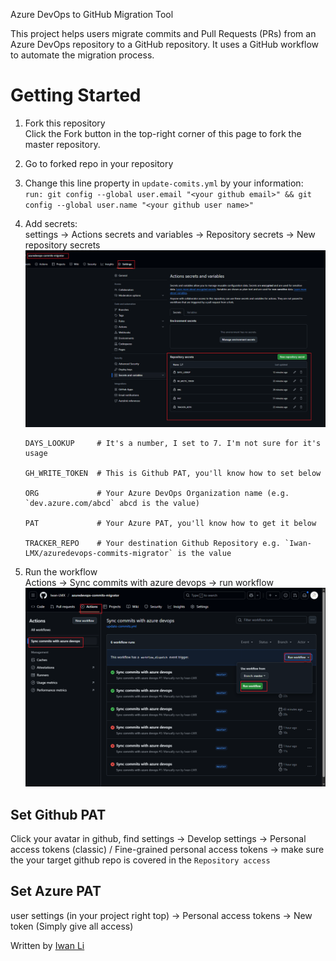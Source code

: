 Azure DevOps to GitHub Migration Tool


This project helps users migrate commits and Pull Requests (PRs) from an Azure DevOps repository to a GitHub repository. It uses a GitHub workflow to automate the migration process.


# Getting Started
1. Fork this repository\
  Click the Fork button in the top-right corner of this page to fork the master repository.

2. Go to forked repo in your repository

3. Change this line property in `update-comits.yml` by your information:\
  `run: git config --global user.email "<your github email>" && git config --global user.name "<your github user name>"`

4. Add secrets:\
  settings -> Actions secrets and variables -> Repository secrets -> New repository secrets
  ![alt text](resources/image.png)

    ```
    DAYS_LOOKUP		# It's a number, I set to 7. I'm not sure for it's usage

    GH_WRITE_TOKEN	# This is Github PAT, you'll know how to set below

    ORG				# Your Azure DevOps Organization name (e.g. `dev.azure.com/abcd` abcd is the value)

    PAT				# Your Azure PAT, you'll know how to get it below

    TRACKER_REPO	# Your destination Github Repository e.g. `Iwan-LMX/azuredevops-commits-migrator` is the value

    ```
5. Run the workflow\
	Actions -> Sync commits with azure devops -> run workflow
	![alt text](resources/image2.png)
## Set Github PAT
Click your avatar in github, find settings -> Develop settings -> Personal access tokens (classic) / Fine-grained personal access tokens -> make sure the your target github repo is covered in the `Repository access`

## Set Azure PAT
user settings (in your project right top) -> Personal access tokens -> New token (Simply give all access)


Written by [Iwan Li](https://github.com/Iwan-LMX)